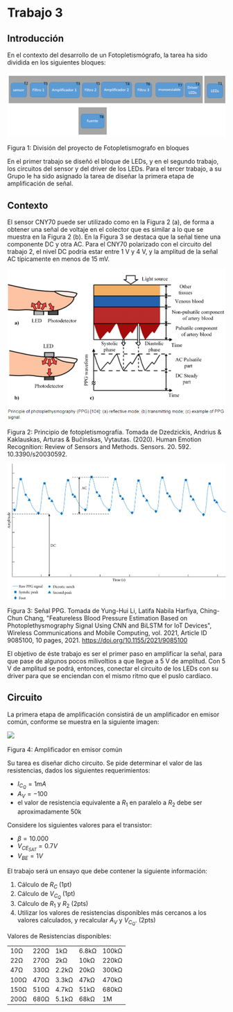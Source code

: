 # Trabajo 3

## Introducción

En el contexto del desarrollo de un Fotopletismógrafo, la tarea ha sido dividida en los siguientes bloques:

![TX_bloques](../img/TX_bloques.png)

Figura 1: División del proyecto de Fotopletismografo en bloques

En el primer trabajo se diseñó el bloque de LEDs, y en el segundo trabajo, los circuitos del sensor y del driver de los LEDs. Para el tercer trabajo, a su Grupo le ha sido asignado la tarea de diseñar la primera etapa de amplificación de señal.

## Contexto

El sensor CNY70 puede ser utilizado como en la Figura 2 (a), de forma a obtener una señal de voltaje en el colector que es similar a lo que se muestra en la Figura 2 (b). En la Figura 3 se destaca que la señal tiene una componente DC y otra AC. Para el CNY70 polarizado con el circuito del trabajo 2, el nivel DC podría estar entre 1 V y 4 V, y la amplitud de la señal AC típicamente en menos de 15 mV.

![ppg_principle](../img/ppg_principle.png)

Figura 2: Principio de fotopletismografía. Tomada de Dzedzickis, Andrius & Kaklauskas, Arturas & Bučinskas, Vytautas. (2020). Human Emotion Recognition: Review of Sensors and Methods. Sensors. 20. 592. 10.3390/s20030592. 

![ppg](../img/ppg.png)

Figura 3: Señal PPG. Tomada de Yung-Hui Li, Latifa Nabila Harfiya, Ching-Chun Chang, "Featureless Blood Pressure Estimation Based on Photoplethysmography Signal Using CNN and BiLSTM for IoT Devices", Wireless Communications and Mobile Computing, vol. 2021, Article ID 9085100, 10 pages, 2021. https://doi.org/10.1155/2021/9085100

El objetivo de éste trabajo es ser el primer paso en amplificar la señal, para que pase de algunos pocos milivoltios a que llegue a 5 V de amplitud. Con 5 V de amplitud se podrá, entonces, conectar el circuito de los LEDs con su driver para que se enciendan con el mismo ritmo que el puslo cardíaco.

## Circuito

La primera etapa de amplificación consistirá de un amplificador en emisor común, conforme se muestra en la siguiente imagen:

<img src="https://julianodb.github.io/electronic_circuits_diagrams/common_emitter.png" width="300"> 

Figura 4: Amplificador en emisor común

Su tarea es diseñar dicho circuito. Se pide determinar el valor de las resistencias, dados los siguientes requerimientos:
- $I_{C_Q} = 1 mA$
- $A_V = -100$
- el valor de resistencia equivalente a $R_1$ en paralelo a $R_2$ debe ser aproximadamente 50k

Considere los siguientes valores para el transistor:

- $\beta = 10.000$
- $V_{CE_{SAT}} = 0.7 V$
- $V_{BE} = 1 V$

El trabajo será un ensayo que debe contener la siguiente información:

1. Cálculo de $R_C$ (1pt)
1. Cálculo de $V_{C_Q}$ (1pt)
2. Cálculo de $R_1$ y $R_2$ (2pts)
3. Utilizar los valores de resistencias disponibles más cercanos a los valores calculados, y recalcular $A_V$ y $V_{C_Q}$. (2pts)

Valores de Resistencias disponibles:

|   |  |        |       |  |
|------|------|-----------|------------|-------|
| 10Ω  | 220Ω | 1kΩ       | 6.8kΩ      | 100kΩ |
| 22Ω  | 270Ω | 2kΩ       | 10kΩ       | 220kΩ |
| 47Ω  | 330Ω | 2.2kΩ     | 20kΩ       | 300kΩ |
| 100Ω | 470Ω | 3.3kΩ     | 47kΩ       | 470kΩ |
| 150Ω | 510Ω | 4.7kΩ     | 51kΩ       | 680kΩ |
| 200Ω | 680Ω | 5.1kΩ     | 68kΩ       | 1M    |

